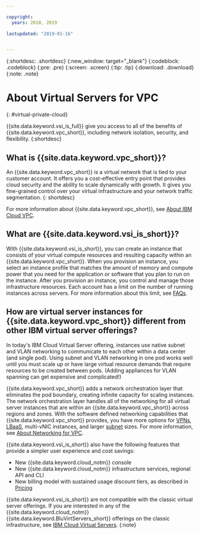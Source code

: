 ```yaml
---

copyright:
  years: 2018, 2019
  
lastupdated: "2019-01-16"


---
```


{:shortdesc: .shortdesc}
{:new_window: target="_blank"}
{:codeblock: .codeblock}
{:pre: .pre}
{:screen: .screen}
{:tip: .tip}
{:download: .download}
{:note: .note}

# About Virtual Servers for VPC
{: #virtual-private-cloud}

{{site.data.keyword.vsi_is_full}} give you access to all of the benefits of {{site.data.keyword.vpc_short}}, including network isolation, security, and flexibility. 
{:shortdesc}

## What is {{site.data.keyword.vpc_short}}?
An {{site.data.keyword.vpc_short}} is a virtual network that is tied to your customer account. It offers you a cost-effective entry point that provides cloud security and the ability to scale dynamically with growth. It gives you fine-grained control over your virtual infrastructure and your network traffic segmentation.
{: shortdesc}

For more information about {{site.data.keyword.vpc_short}}, see [About IBM Cloud VPC](/docs/infrastructure/vpc/about-vpc-is.html).

## What are {{site.data.keyword.vsi_is_short}}?
With {{site.data.keyword.vsi_is_short}}, you can create an instance that consists of your virtual compute resources and resulting capacity within an {{site.data.keyword.vpc_short}}. When you provision an instance, you select an instance profile that matches the amount of memory and compute power that you need for the application or software that you plan to run on the instance. After you provision an instance, you control and manage those infrastructure resources. Each account has a limit on the number of running instances across servers. For more information about this limit, see [FAQs](vsi_is_faq.html#faqs). 

## How are virtual server instances for {{site.data.keyword.vpc_short}} different from other IBM virtual server offerings?

In today's IBM Cloud Virtual Server offering, instances use native subnet and VLAN networking to communicate to each other within a data center (and single pod). Using subnet and VLAN networking in one pod works well until you must scale up or have large virtual resource demands that require resources to be created between pods. (Adding appliances for VLAN spanning can get expensive and complicated!) 

{{site.data.keyword.vpc_short}} adds a network orchestration layer that eliminates the pod boundary, creating infinite capacity for scaling instances. The network orchestration layer handles all of the networking for all virtual server instances that are within an {{site.data.keyword.vpc_short}} across regions and zones. With the software defined networking capabilities that {{site.data.keyword.vpc_short}} provides, you have more options for [VPNs](/docs/infrastructure/vpc-network/using-vpn.html), [LBaaS](/docs/infrastructure/vpc-network/using-lbaas.html), multi-vNIC instances, and larger [subnet](/docs/infrastructure/vpc-network/vpc-regions-and-subnets.html#ibm-cloud-vpc-and-subnets) sizes. For more information, see [About Networking for VPC](/docs/infrastructure/vpc-network/about-network.html). 

{{site.data.keyword.vsi_is_short}} also have the following features that provide a simpler user experience and cost savings:
* New {{site.data.keyword.cloud_notm}} console
* New {{site.data.keyword.cloud_notm}} infrastructure services, regional API and CLI
* New billing model with sustained usage discount tiers, as described in [Pricing](/docs/infrastructure/vpc/vpc-vsi-pricing.html)

{{site.data.keyword.vsi_is_short}} are not compatible with the classic virtual server offerings. If you are interested in any of the  {{site.data.keyword.cloud_notm}} {{site.data.keyword.BluVirtServers_short}} offerings on the classic infrastructure, see [IBM Cloud Virtual Servers](../../docs/vsi/vsi_index.html#getting-started-tutorial).
{:note}




